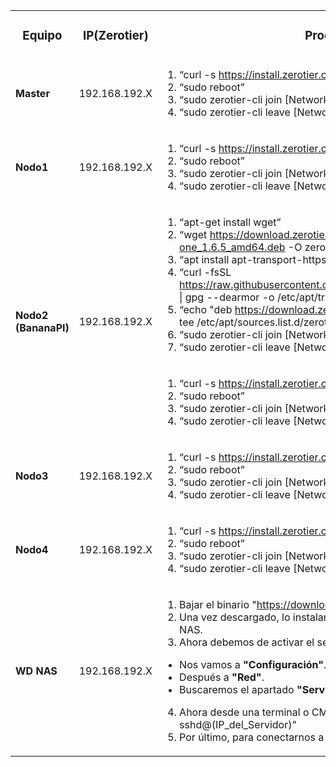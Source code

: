 <table>
 <tr align="center">
  <td><h3> Equipo </h3></td>
  <td><h3> IP(Zerotier) </h3></td>
  <td><h3> Proceso de instalación de Zerotier </h3></td>
 </tr>
  
 <tr>
  <td><b> Master </b></td>
  <td> 192.168.192.X </td>
  <td>

  1. “curl -s https://install.zerotier.com/ | sudo bash”
  2. “sudo reboot”
  3. “sudo zerotier-cli join [Network_ID]” --> <b> Entrar en la VPN </b>
  4. “sudo zerotier-cli leave [Network_ID]” --> <b> Salir de la VPN </b>

  </td>
 </tr>
 
 <tr>
  <td><b> Nodo1 </b></td>
  <td> 192.168.192.X </td>
  <td>
  
  1. “curl -s https://install.zerotier.com/ | sudo bash”
  2. “sudo reboot”
  3. “sudo zerotier-cli join [Network_ID]” --> <b> Entrar en la VPN </b>
  4. “sudo zerotier-cli leave [Network_ID]” --> <b> Salir de la VPN </b>
    
  </td>
 </tr>
 
 <tr>
  <td rowspan="2"><b> Nodo2 (BananaPI) </b></td>
  <td rowspan="2"> 192.168.192.X </td>
  <td>
 
  1. “apt-get install wget”
  2. “wget https://download.zerotier.com/RELEASES/1.6.5/dist/debian/buster/zerotier-one_1.6.5_amd64.deb -O zerotierone_1.6.5_amd64.deb”
  3. “apt install apt-transport-https ca-certificates curl gnupg lsb-release”
  4. “curl -fsSL https://raw.githubusercontent.com/zerotier/ZeroTierOne/master/doc/contact%40zerotier.com.gpg | gpg --dearmor -o /etc/apt/trusted.gpg.d/zerotier.gpg”
  5. “echo "deb https://download.zerotier.com/debian/$(lsb_release -cs)/ $(lsb_release -cs) main" | tee /etc/apt/sources.list.d/zerotier.list”
  6. “sudo zerotier-cli join [Network_ID]” --> <b> Entrar en la VPN </b>
  7. “sudo zerotier-cli leave [Network_ID]” --> <b> Salir de la VPN  </b>
    
  </td>
 </tr>
 
 <tr>
  <td>

  1. “curl -s https://install.zerotier.com/ | sudo bash”
  2. “sudo reboot”
  3. “sudo zerotier-cli join [Network_ID]” --> <b> Entrar en la VPN </b>
  4. “sudo zerotier-cli leave [Network_ID]” --> <b> Salir de la VPN </b>  
    
  </td>
 </tr>
 
 <tr>
  <td><b> Nodo3 </b></td>
  <td> 192.168.192.X </td>
  <td>
  
  1. “curl -s https://install.zerotier.com/ | sudo bash”
  2. “sudo reboot”
  3. “sudo zerotier-cli join [Network_ID]” --> <b> Entrar en la VPN </b>
  4. “sudo zerotier-cli leave [Network_ID]” --> <b> Salir de la VPN </b>

    
  </td>
 </tr>

 <tr>
  <td><b> Nodo4 </b></td>
  <td> 192.168.192.X </td>
  <td>
  
  1. “curl -s https://install.zerotier.com/ | sudo bash”
  2. “sudo reboot”
  3. “sudo zerotier-cli join [Network_ID]” --> <b> Entrar en la VPN </b>
  4. “sudo zerotier-cli leave [Network_ID]” --> <b> Salir de la VPN </b>
    
  </td>
 </tr>
  
 <tr>
  <td><b> WD NAS </b></td>
  <td> 192.168.192.X </td>
  <td>
  
  1. Bajar el binario "https://download.zerotier.com/dist/wd/"
  2. Una vez descargado, lo instalaremos en el apartado de "Aplicaciones" de la interfaz gráfica del NAS.
  3. Ahora debemos de activar el servicio SSH en el NAS. Para ello:
  
  - Nos vamos a <b> "Configuración"</b>.
  - Después a <b> "Red"</b>.
  - Buscaremos el apartado <b> "Servicio de red" </b> y activamos SSH. 
  
  4. Ahora desde una terminal o CMD, intentamos conectarnos ejecutando el comando "ssh sshd@(IP_del_Servidor)"
  5. Por último, para conectarnos a la red debemos ejecutar "zerotier-cli join [Network_ID]"  
    
  </td>
 </tr>
</table>
